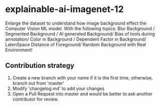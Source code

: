 # explainable-ai-imagenet-12
Enlarge the dataset to understand how image background effect the Computer Vision ML model. With the following topics: Blur Background / Segmented Background / AI generated Background/ Bias of tools during annotation/ Color in Background / Dependent Factor in Background/ LatenSpace Distance of Foreground/ Random Background with Real Environment!

## Contribution strategy
1. Create a new branch with your name if it is the first time, otherwise, branch out from 'master'
2. Modify 'changelog.md' to add your changes
3. Open a Pull Request into master and would be better to ask another contributor for review. 
